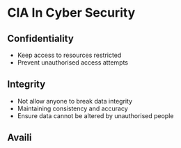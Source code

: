 # CIA In Cyber Security 

## Confidentiality 
- Keep access to resources restricted 
- Prevent unauthorised access attempts

## Integrity 
- Not allow anyone to break data integrity 
- Maintaining consistency and accuracy 
- Ensure data cannot be altered by unauthorised people 

## Availi

